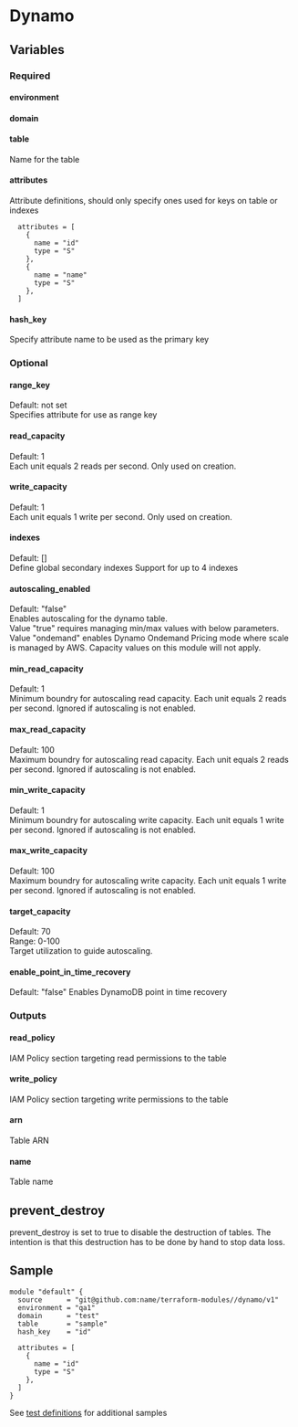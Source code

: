# Dynamo

## Variables

### Required

#### environment

#### domain

#### table

Name for the table

#### attributes

Attribute definitions, should only specify ones used for keys on table or indexes

```
  attributes = [
    {
      name = "id"
      type = "S"
    },
    {
      name = "name"
      type = "S"
    },
  ]
```

#### hash_key

Specify attribute name to be used as the primary key

### Optional

#### range_key

Default: not set  
Specifies attribute for use as range key

#### read_capacity

Default: 1  
Each unit equals 2 reads per second. Only used on creation.

#### write_capacity

Default: 1  
Each unit equals 1 write per second. Only used on creation.

#### indexes

Default: []  
Define global secondary indexes
Support for up to 4 indexes

#### autoscaling_enabled

Default: "false"  
Enables autoscaling for the dynamo table.  
Value "true" requires managing min/max values with below parameters.  
Value "ondemand" enables Dynamo Ondemand Pricing mode where scale is managed by AWS. Capacity values on this module will not apply.

#### min_read_capacity

Default: 1  
Minimum boundry for autoscaling read capacity. Each unit equals 2 reads per second. Ignored if autoscaling is not enabled.

#### max_read_capacity

Default: 100  
Maximum boundry for autoscaling read capacity. Each unit equals 2 reads per second. Ignored if autoscaling is not enabled.

#### min_write_capacity

Default: 1  
Minimum boundry for autoscaling write capacity. Each unit equals 1 write per second. Ignored if autoscaling is not enabled.

#### max_write_capacity

Default: 100  
Maximum boundry for autoscaling write capacity. Each unit equals 1 write per second. Ignored if autoscaling is not enabled.

#### target_capacity

Default: 70  
Range: 0-100  
Target utilization to guide autoscaling.

#### enable_point_in_time_recovery

Default: "false"
Enables DynamoDB point in time recovery

### Outputs

#### read_policy

IAM Policy section targeting read permissions to the table

#### write_policy

IAM Policy section targeting write permissions to the table

#### arn

Table ARN

#### name

Table name

## prevent_destroy

prevent_destroy is set to true to disable the destruction of tables. The intention is that this destruction has to be done by hand to stop data loss.

## Sample

```hcl
module "default" {
  source      = "git@github.com:name/terraform-modules//dynamo/v1"
  environment = "qa1"
  domain      = "test"
  table       = "sample"
  hash_key    = "id"

  attributes = [
    {
      name = "id"
      type = "S"
    },
  ]
}
```

See [test definitions](../tests/main.tf) for additional samples
